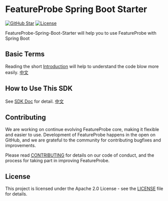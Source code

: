 # FeatureProbe Spring Boot Starter

[![GitHub Star](https://img.shields.io/github/stars/FeatureProbe/featureprobe-spring-boot-starter)](https://github.com/FeatureProbe/featureprobe-spring-boot-starter/stargazers)
[![License](https://img.shields.io/github/license/FeatureProbe/featureprobe-spring-boot-starter)](https://github.com/FeatureProbe/featureprobe-spring-boot-starter/blob/main/LICENSE)

FeatureProbe-Spring-Boot-Starter will help you to use FeatureProbe with Spring Boot

## Basic Terms

Reading the short [Introduction](https://docs.featureprobe.io/reference/sdk-introduction) will help to understand the code blow more easily.  [中文](https://docs.featureprobe.io/zh-CN/reference/sdk-introduction)


## How to Use This SDK

See [SDK Doc](https://docs.featureprobe.io/how-to/Server-Side%20SDKs/spring-boot-starter) for detail.  [中文](https://docs.featureprobe.io/zh-CN/how-to/Server-Side%20SDKs/spring-boot-starter/)

## Contributing

We are working on continue evolving FeatureProbe core, making it flexible and easier to use. 
Development of FeatureProbe happens in the open on GitHub, and we are grateful to the 
community for contributing bugfixes and improvements.

Please read [CONTRIBUTING](https://github.com/FeatureProbe/featureprobe/blob/master/CONTRIBUTING.md) 
for details on our code of conduct, and the process for taking part in improving FeatureProbe.

## License

This project is licensed under the Apache 2.0 License - see the [LICENSE](LICENSE) file for details.
